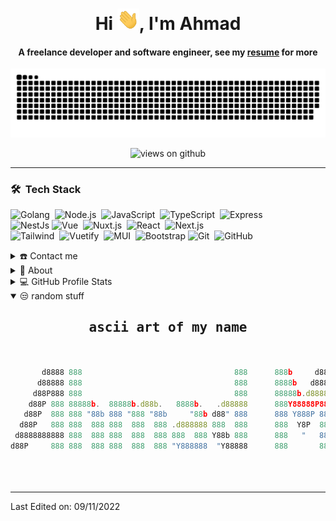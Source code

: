 <div align="center">
<h1 align="center">Hi <img width="35" src="https://github.com/1999AZZAR/1999AZZAR/blob/main/resources/img/waving.gif">, I'm Ahmad</h1>
<h4 align="center">A freelance developer and software engineer, see my <a href="https://resume.io/r/p10XTc0JE" target="_blank">resume</a> for more</h4>
</div>

<div align="center">
  <a href="https://aahmad.vercel.app/" target="_blank">
  <img src="https://github.com/1999AZZAR/1999AZZAR/blob/main/resources/img/grid-snake.svg"
       alt="snake" /></a>
</div>

<p align="center">
    <img src="https://komarev.com/ghpvc/?username=Ahmad940&label=Views&color=brightgreen&style=flat-square" alt="views on github" />
</p>

-----

### 🛠 &nbsp;Tech Stack

![Golang](https://img.shields.io/badge/-Golang-05122A?style=flat&logo=go)&nbsp;
![Node.js](https://img.shields.io/badge/-Node.js-05122A?style=flat&logo=node.js)&nbsp;
![JavaScript](https://img.shields.io/badge/-JavaScript-05122A?style=flat&logo=javascript)&nbsp;
![TypeScript](https://img.shields.io/badge/-Typescript-05122A?style=flat&logo=typescript)&nbsp;
![Express](https://img.shields.io/badge/-Express-05122A?style=flat&logo=express)&nbsp;\
![NestJs](https://img.shields.io/badge/-NestJs-05122A?style=flat&logo=nestjs&logoColor=e0234e)
![Vue](https://img.shields.io/badge/-Vue-05122A?style=flat&logo=vue.js)&nbsp;
![Nuxt.js](https://img.shields.io/badge/-Nuxt.js-05122A?style=flat&logo=nuxt.js)&nbsp;
![React](https://img.shields.io/badge/-React-05122A?style=flat&logo=react)&nbsp;
![Next.js](https://img.shields.io/badge/-Next.js-05122A?style=flat&logo=next.js)&nbsp;\
![Tailwind](https://img.shields.io/badge/-Tailwind-05122A?style=flat&logo=tailwindcss&logoColor=38bdf8)&nbsp;
![Vuetify](https://img.shields.io/badge/-Vuetify-05122A?style=flat&logo=vuetify&logoColor=41B883)&nbsp;
![MUI](https://img.shields.io/badge/-MUI-05122A?style=flat&logo=mui&logoColor=41B883)&nbsp;
![Bootstrap](https://img.shields.io/badge/-Bootstrap-05122A?style=flat&logo=bootstrap&logoColor=38bdf8)
![Git](https://img.shields.io/badge/-Git-05122A?style=flat&logo=git)&nbsp;
![GitHub](https://img.shields.io/badge/-GitHub-05122A?style=flat&logo=github)&nbsp;

<details>
  <summary>☎️ Contact me</summary>
<div>
  <samp>
    <h2 align="center">you can reach me on:</h2>
    <p align="center">
      <br/>
      <a href="https://www.linkedin.com/in/ultra001" target="blank"><img align="center"
         src="https://img.shields.io/badge/linkedin-%231DA1F2.svg?style=for-the-badge&logo=linkedin&logoColor=white"
         alt="azzar" height="30"/></a>
      <a href="https://github.com/Ahmad940/" target="blank"><img align="center"
         src="https://img.shields.io/badge/github-4267B2.svg?style=for-the-badge&logo=github&logoColor=white"
         alt="azzar" height="30"/></a>
      <a href="mailto:ahmadmuhammadmak5@gmail.com" target="blank"><img align="center"
         src="https://img.shields.io/badge/gmail-EA4335.svg?style=for-the-badge&logo=gmail&logoColor=white"
         alt="azzar" height="30"/></a>
       <a href="https://twitter.com/idle_pkg" target="blank"><img align="center"
         src="https://img.shields.io/badge/twitter-1DA1F2.svg?style=for-the-badge&logo=twitter&logoColor=white"
         alt="azzar" height="30"/></a>
    </p>
<!--   <p align="center"> -->
<!--       <a href="https://wa.me/+2349050273391" target="blank"><img align="center"
         src="https://img.shields.io/badge/whatsapp-4B7F1.svg?style=for-the-badge&logo=whatsapp&logoColor=white"
         alt="azzar" height="30"/></a> -->
<!--       <br> -->
<!--     </p> -->
  </samp>
</div>
</details>

<details>
  <summary>🧮 About</summary>
<div>
<samp>
<h2 align="center">About this Account</h2>
   <p align="center">
  <a href="https://github.com/Ahmad940/" target="blank"><img align="center" 
     src="https://komarev.com/ghpvc/?username=Ahmad940&style=for-the-badge&label=PROFILE+VIEWS" height="25"
     alt="views count" /></a>
  <a href="https://aahmad.vercel.app/"><img align="center" 
     src="https://img.shields.io/website?down_message=offline&style=for-the-badge&up_message=online&url=https%3A%2F%2F1999azzar.github.io%2F1999AZZAR%2F" height="25"
     alt="website" /></a>
  </p>
  <p align="center">
  <a href="https://www.codefactor.io/repository/github/1999azzar/1999azzar/overview/main"><img align="center"
     src="https://www.codefactor.io/repository/github/1999azzar/1999azzar/badge/main" height="25"
     alt="CodeFactor" /></a>
  <a href="github.com/1999AZZAR" target="blank"><img align="center" 
     src="https://github.com/1999AZZAR/1999AZZAR/actions/workflows/pages/pages-build-deployment/badge.svg" height="25"
     alt="page built"/></a>
  </p>
 <p align="center">
  <a href="#!" target="blank"><img align="center" 
     src="https://img.shields.io/github/license/Ahmad940/Ahmad940?color=purple&style=for-the-badge" height="25"
     alt="lisense" /></a>
  <a href="#!/"><img align="center"
     src="https://forthebadge.com/images/badges/works-on-my-machine.svg" height="25"
     alt="work on my machine" /></a>
 </p>
 </samp>
</div>
</details>
  
<details> 
  <summary>💻 GitHub Profile Stats</summary>
  <div>
  <samp>
    <h2 align="center"> Github stats </h2>
      <br/>
    <details open>
  <summary><h3>Languages</h3></summary>
            <p align="center">
        <a href="https://aahmad.vercel.app/">
          <img src="https://github-readme-stats.vercel.app/api/top-langs/?username=Ahmad940&langs_count=6&theme=gruvbox&layout=compact&hide_border=true"
          alt="Ahmad940 :: overall Top Langs " /></a>
      </p>
        <p align="center">
          <a href="https://aahmad.vercel.app/">
          <img width="45%" src="https://github-profile-summary-cards.vercel.app/api/cards/repos-per-language?username=Ahmad940&theme=gruvbox&layout=compact&hide_border=true"
          alt="Ahmad940 :: Top Langs by repo" />
          <img width="45%" src="https://github-profile-summary-cards.vercel.app/api/cards/most-commit-language?username=Ahmad940&theme=gruvbox&layout=compact&hide_border=true"
          alt="Ahmad940 :: Top Langs by commit" />
          </a>
        </p>
</details>
    <details open>
  <summary><h3>statistics</h3></summary>
        <p align="center">
          <a href="https://aahmad.vercel.app/">
          <img width="49.5%" src="https://github-readme-stats.vercel.app/api?username=Ahmad940&show_icons=true&theme=gruvbox&hide_border=true" />
          <img width="49.5%" src="https://github-readme-streak-stats.herokuapp.com/?user=Ahmad940&theme=gruvbox&hide_border=true" />
          </a>
       </p>
     <br>
     </samp>
  </div>    
 </details>
  
<details open>
  <summary>😒 random stuff</summary>
<div>
<samp>
<h2 align="center"> ascii art of my name </h2>
</samp>
</div>

```js                                                                                                                                                  


       d8888 888                                  888      888b     d888          888                                                888 
      d88888 888                                  888      8888b   d8888          888                                                888 
     d88P888 888                                  888      88888b.d88888          888                                                888 
    d88P 888 88888b.  88888b.d88b.   8888b.   .d88888      888Y88888P888 888  888 88888b.  88888b.d88b.  88888b.d88b.   8888b.   .d88888 
   d88P  888 888 "88b 888 "888 "88b     "88b d88" 888      888 Y888P 888 888  888 888 "88b 888 "888 "88b 888 "888 "88b     "88b d88" 888 
  d88P   888 888  888 888  888  888 .d888888 888  888      888  Y8P  888 888  888 888  888 888  888  888 888  888  888 .d888888 888  888 
 d8888888888 888  888 888  888  888 888  888 Y88b 888      888   "   888 Y88b 888 888  888 888  888  888 888  888  888 888  888 Y88b 888 
d88P     888 888  888 888  888  888 "Y888888  "Y88888      888       888  "Y88888 888  888 888  888  888 888  888  888 "Y888888  "Y88888 
                                                                                                                                         
                                                                                                                                         
                                                                                                                                         


```
</details>

-----
Last Edited on: 09/11/2022
